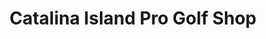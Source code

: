 ---
title: "Catalina Island Pro Golf Shop"
url: /avalon/catalina-island-pro-golf-shop/
shop: Golf
---
